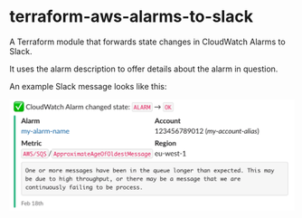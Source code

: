 # terraform-aws-alarms-to-slack
A Terraform module that forwards state changes in CloudWatch Alarms to Slack.

It uses the alarm description to offer details about the alarm in question.

An example Slack message looks like this:

![Example Slack Message](example.png)
